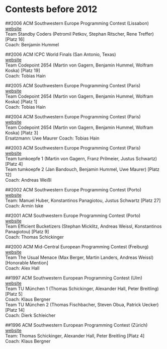 # Contests before 2012

##2006 ACM Southwestern Europe Programming Contest (Lissabon)  
[website](http://swerc2006.googlepages.com/swerc2006results)  
Team Standby Coders (Petromil Petkov, Stephan Ritscher, Rene Treffer) [Platz 16]  
Coach: Benjamin Hummel

##2006 ACM ICPC World Finals (San Antonio, Texas)  
[website](http://icpc.baylor.edu/icpc/Finals/Standings2006.html)  
Team Codepoint 2654 (Martin von Gagern, Benjamin Hummel, Wolfram Koska) [Platz 19]  
Coach: Tobias Hain

##2005 ACM Southwestern Europe Programming Contest (Paris)  
[website](http://www.polytechnique.edu/icpc2005/2005/ranking.html)  
Team Codepoint 2654 (Martin von Gagern, Benjamin Hummel, Wolfram Koska) [Platz 1]  
Coach: Tobias Hain

##2004 ACM Southwestern Europe Programming Contest (Paris)  
[website](http://www.acm.polytechnique.fr/2004/results/report.html)  
Team Codepoint 2654 (Martin von Gagern, Benjamin Hummel, Wolfram Koska) [Platz 3]  
Ersatzmann: Uwe Maurer
Coach: Tobias Hain

##2003 ACM Southwestern Europe Programming Contest (Paris)  
[website](http://icpc.baylor.edu/past/icpc2004/RegReport/icpc.baylor.edu/regionals/ViewRegionalStandings5df0.html?ContestID=657)  
Team tumkoepfe 1 (Martin von Gagern, Franz Prilmeier, Justus Schwartz) [Platz 4]  
Team tumkoepfe 2 (Jan Bandouch, Benjamin Hummel, Uwe Maurer) [Platz 12]  
Coach: Andreas Weißl

##2002 ACM Southwestern Europe Programming Contest (Porto)  
[website](http://icpc.baylor.edu/past/icpc2003/regionals/Reports/icpc.baylor.edu/icpc/regionals/SWERC02/index.html)  
Team: Manuel Huber, Konstantinos Panagiotou, Justus Schwartz [Platz 27]  
Coach: Armin Iske

##2001 ACM Southwestern Europe Programming Contest (Porto)  
[website](http://icpc.baylor.edu/past/icpc2002/regionals/SWERC01/default.asp)  
Team Efficient Bucketizers (Stephan Micklitz, Andreas Weissl, Konstantinos Panagiotou) [Platz 9]  
Coach: Thomas Schickinger

##2000 ACM Mid-Central European Programming Contest (Freiburg)  
[website](http://icpc.baylor.edu/past/icpc2001/regionals/MCEurope00/)  
Team The Usual Menace (Max Berger, Martin Landers, Andreas Weissl) [Honorable Mention]  
Coach: Alex Hall

##1997 ACM Southwestern European Programming Contest (Ulm)  
[website](http://www.informatik.uni-ulm.de/acm/Regionals/1997/)  
Team TU München 1 (Thomas Schickinger, Alexander Hall, Peter Breitling) [Platz 5]  
Coach: Klaus Bergner  
Team TU München 2 (Thomas Fischbacher, Steven Obua, Patrick Uecker) [Platz 14]  
Coach: Dierk Schleicher

##1996 ACM Southwestern European Programming Contest (Zürich)  
[website](http://www.informatik.uni-ulm.de/acm/Regionals/1996/)  
Team: Thomas Schickinger, Alexander Hall, Peter Breitling [Platz 4]  
Coach: Klaus Bergner

